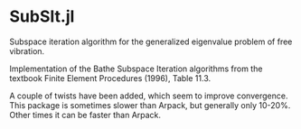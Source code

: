 # SubSIt.jl

Subspace iteration algorithm for the generalized eigenvalue problem of free
vibration. 

Implementation of the Bathe Subspace Iteration algorithms from the textbook
Finite Element Procedures (1996),  Table 11.3.

A couple of twists have been added, which seem to improve convergence.
This package is sometimes slower than Arpack, but generally only 10-20%.
Other times it can be faster than  Arpack.


